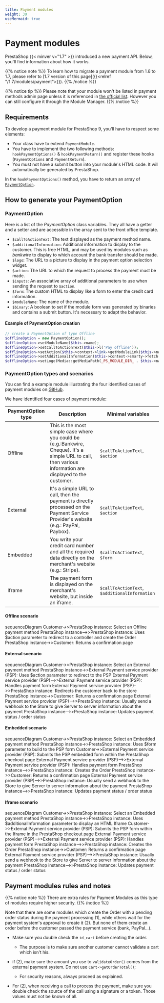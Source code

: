 ```yaml
---
title: Payment modules
weight: 30
useMermaid: true
---
```


# Payment modules

PrestaShop {{< minver v="1.7" >}} introduced a new payment API. Below, you'll find information about how it works. 

{{% notice note %}}
To learn how to migrate a payment module from 1.6 to 1.7, please refer to [1.7 version of this page]({{<relref "/1.7/modules/payment">}}).
{{% /notice %}}

{{% notice tip %}}
Please note that your module won't be listed in payment methods admin page unless it is referenced in [the official list](https://api.prestashop.com/xml/tab_modules_list.xml). However you can still configure it through the Module Manager.
{{% /notice %}}

## Requirements

To develop a payment module for PrestaShop 9, you'll have to respect some elements:

- Your class have to extend `PaymentModule`.
- You have to implement the two following methods: `hookPaymentOptions()` & `hookPaymentReturn()` and register these hooks (`PaymentOptions` and `PaymentReturn`).
- You must not have a submit button into your module's HTML code. It will automatically be generated by PrestaShop.

In the `hookPaymentOptions()` method, you have to return an array of [`PaymentOption`](https://github.com/PrestaShop/PrestaShop/blob/8.0.x/src/Core/Payment/PaymentOption.php).

## How to generate your PaymentOption

### PaymentOption

Here is a list of the *PaymentOption* class variables. They all have a getter and a setter and are accessible in the array sent to the front office template.

- `$callToActionText`: The text displayed as the payment method name.
- `$additionalInformation`: Additional information to display to the customer. This is free HTML, and may be used by modules such as *bankwire* to display to which account the bank transfer should be made.
- `$logo`: The URL to a picture to display in the payment option selection widget.
- `$action`: The URL to which the request to process the payment must be made.
- `$inputs`: An associative array of additional parameters to use when sending the request to `$action`.
- `$form`: The custom HTML to display like a form to enter the credit card information.
- `$moduleName`: The name of the module.
- `$binary`: A boolean to set if the module form was generated by binaries and contains a submit button. It's necessary to adapt the behavior.

#### Example of PaymentOption creation

```php
// create a PaymentOption of type Offline
$offlineOption = new PaymentOption();
$offlineOption->setModuleName($this->name);
$offlineOption->setCallToActionText($this->l('Pay offline'));
$offlineOption->setAction($this->context->link->getModuleLink($this->name, 'validation', ['option' => 'offline'], true));
$offlineOption->setAdditionalInformation($this->context->smarty->fetch('module:paymentexample/views/templates/front/paymentOptionOffline.tpl'));
$offlineOption->setLogo(Media::getMediaPath(_PS_MODULE_DIR_ . $this->name . '/views/img/option/offline.png'));
```

### PaymentOption types and scenarios

You can find a example module illustrating the four identified cases of payment modules on [GitHub](https://github.com/PrestaShop/paymentexample).

We have identified four cases of payment module:

| PaymentOption type | Description | Minimal variables |
| --- | --- | --- |
| Offline | This is the most simple case where you could be (e.g.:Bankwire, Cheque). It's a simple URL to call, then various information are displayed to the customer. | `$callToActionText`, `$action` |
| External | It's a simple URL to call, then the payment is directly processed on the Payment Service Provider's website (e.g.: PayPal, Paybox). | `$callToActionText`, `$action` |
| Embedded | You write your credit card number and all the required data directly on the merchant's website (e.g.: Stripe). | `$callToActionText`, `$form` |
| Iframe | The payment form is displayed on the merchant's website, but inside an iframe. | `$callToActionText`, `$additionalInformation` |

#### Offline scenario

<div class='mermaid'>
sequenceDiagram
    Customer->>PrestaShop instance: Select an Offline payment method
    PrestaShop instance-->>PrestaShop instance: Uses $action parameter to redirect to a controller and create the Order
    PrestaShop instance->>Customer: Returns a confirmation page
</div>

#### External scenario

<div class='mermaid'>
sequenceDiagram
    Customer->>PrestaShop instance: Select an External payment method
    PrestaShop instance->>External Payment service provider (PSP): Uses $action parameter to redirect to the PSP
    External Payment service provider (PSP)-->>External Payment service provider (PSP): Handles payment form
    External Payment service provider (PSP)->>PrestaShop instance: Redirects the customer back to the store
    PrestaShop instance->>Customer: Returns a confirmation page
    External Payment service provider (PSP)-->>PrestaShop instance: Usually send a webhook to the Store to give Server to server information about the payment
    PrestaShop instance-->>PrestaShop instance: Updates payment status / order status
</div>

#### Embedded scenario

<div class='mermaid'>
sequenceDiagram
    Customer->>PrestaShop instance: Select an Embedded payment method
    PrestaShop instance->>PrestaShop instance: Uses $form parameter to build to the PSP form
    Customer->>External Payment service provider (PSP): Submits the PSP embedded form within the PrestaShop checkout page
    External Payment service provider (PSP)-->>External Payment service provider (PSP): Handles payment form
    PrestaShop instance-->>PrestaShop instance: Creates the Order
    PrestaShop instance->>Customer: Returns a confirmation page
    External Payment service provider (PSP)-->>PrestaShop instance: Usually send a webhook to the Store to give Server to server information about the payment
    PrestaShop instance-->>PrestaShop instance: Updates payment status / order status
</div>

#### Iframe scenario

<div class='mermaid'>
sequenceDiagram
    Customer->>PrestaShop instance: Select an Embedded payment method
    PrestaShop instance->>PrestaShop instance: Uses $additionalInformation parameter to display an HTML Iframe
    Customer->>External Payment service provider (PSP): Submits the PSP form within the Iframe in the PrestaShop checkout page
    External Payment service provider (PSP)-->>External Payment service provider (PSP): Handles payment form
    PrestaShop instance-->>PrestaShop instance: Creates the Order
    PrestaShop instance->>Customer: Returns a confirmation page
    External Payment service provider (PSP)-->>PrestaShop instance: Usually send a webhook to the Store to give Server to server information about the payment
    PrestaShop instance-->>PrestaShop instance: Updates payment status / order status
</div>

## Payment modules rules and notes

{{% notice note %}}
There are extra rules for Payment Modules as this type of modules require higher security.
{{% /notice %}}

Note that there are some modules which create the Order with a pending order status during the payment processing (1), while others wait for the payment system's approval to create it (2). But none of them create an order before the customer passed the payment service (bank, PayPal...).

* Make sure you double check the `id_cart` before creating the order.
    * The purpose is to make sure another customer cannot validate a cart which isn't his.

* if (2), make sure the amount you use to `validateOrder()` comes from the external payment system. Do not use `Cart->getOrderTotal()`;
    * For security reasons, always proceed as explained.

* For (2), when receiving a call to process the payment, make sure you double check the source of the call using a signature or a token. Those values must not be known of all. 
